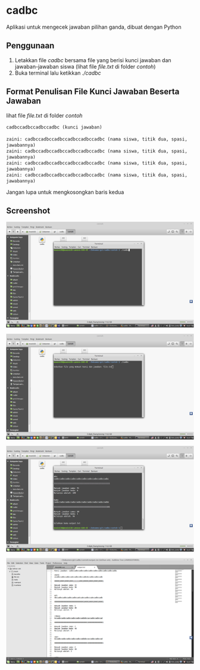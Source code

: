# cadbc

Aplikasi untuk mengecek jawaban pilihan ganda, dibuat dengan Python

## Penggunaan

1. Letakkan file _cadbc_ bersama file yang berisi kunci jawaban dan jawaban-jawaban siswa (lihat file _file.txt_ di folder _contoh_)
2. Buka terminal lalu ketikkan _./cadbc_

## Format Penulisan File Kunci Jawaban Beserta Jawaban

lihat file _file.txt_ di folder _contoh_


```
cadbccadbccadbccadbc (kunci jawaban)

zaini: cadbccadbccadbccadbccadbccadbc (nama siswa, titik dua, spasi, jawabannya)
zaini: cadbccadbccadbccadbccadbccadbc (nama siswa, titik dua, spasi, jawabannya)
zaini: cadbccadbccadbccadbccadbccadbc (nama siswa, titik dua, spasi, jawabannya)
zaini: cadbccadbccadbccadbccadbccadbc (nama siswa, titik dua, spasi, jawabannya)
```

Jangan lupa untuk mengkosongkan baris kedua

## Screenshot

![](screenshot/1.png)

![](screenshot/2.png)

![](screenshot/3.png)

![](screenshot/4.png)